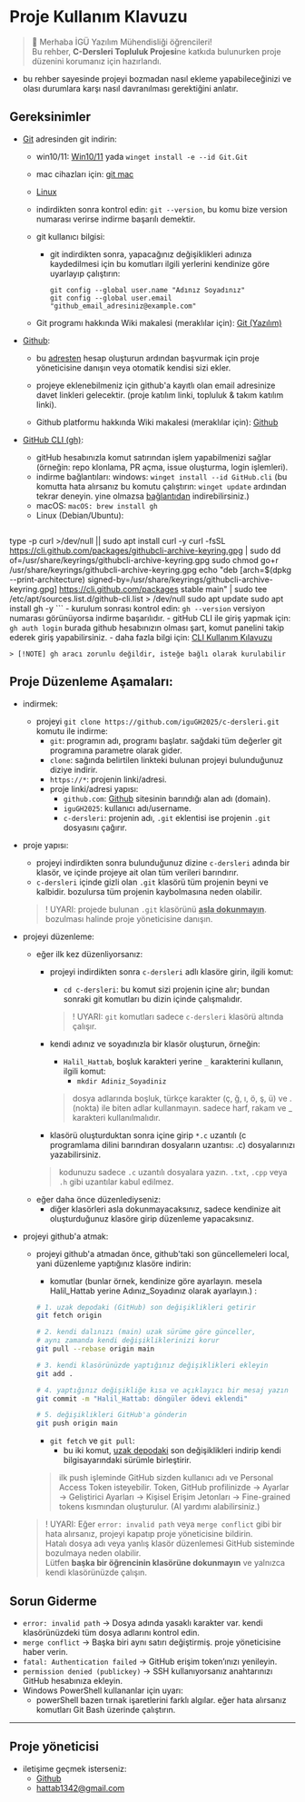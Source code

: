 # Proje Kullanım Klavuzu

> 👋 Merhaba İGÜ Yazılım Mühendisliği öğrencileri!  
> Bu rehber, **C-Dersleri Topluluk Projesi**ne katkıda bulunurken proje düzenini korumanız için hazırlandı.

- bu rehber sayesinde projeyi bozmadan nasıl ekleme yapabileceğinizi ve olası durumlara karşı nasıl davranılması gerektiğini anlatır.

## Gereksinimler

- [Git](https://git-scm.com/install/) adresinden git indirin:
	- win10/11: [Win10/11](https://git-scm.com/install/windows) yada `winget install -e --id Git.Git`
	- mac cihazları için: [git mac](https://git-scm.com/install/mac)
	- [Linux](https://git-scm.com/install/linux)

	- indirdikten sonra kontrol edin: `git --version`, bu komu bize version numarası verirse indirme başarılı demektir.

	- git kullanıcı bilgisi:
		- git indirdikten sonra, yapacağınız değişiklikleri adınıza kaydedilmesi için bu komutları ilgili yerlerini kendinize göre uyarlayıp çalıştırın:
			```
			git config --global user.name "Adınız Soyadınız"
			git config --global user.email "github_email_adresiniz@example.com"
			```

	- Git programı hakkında Wiki makalesi (meraklılar için): [Git (Yazılım)](https://tr.wikipedia.org/wiki/Git_(yaz%C4%B1l%C4%B1m))

- [Github](https://github.com/):
	- bu [adresten](https://github.com/) hesap oluşturun ardından başvurmak için proje yöneticisine danışın veya otomatik kendisi sizi ekler.
	- projeye eklenebilmeniz için github'a kayıtlı olan email adresinize davet linkleri gelecektir. (proje katılım linki, topluluk & takım katılım linki).

	- Github platformu hakkında Wiki makalesi (meraklılar için): [Github](https://tr.wikipedia.org/wiki/GitHub)

- [GitHub CLI (gh)](https://cli.github.com/):
	- gitHub hesabınızla komut satırından işlem yapabilmenizi sağlar (örneğin: repo klonlama, PR açma, issue oluşturma, login işlemleri).
	- indirme bağlantıları:
		windows: `winget install --id GitHub.cli` (bu komutta hata alırsanız bu komutu çalıştırın: `winget update` ardından tekrar deneyin. yine olmazsa [bağlantıdan](https://cli.github.com/) indirebilirsiniz.)
	- macOS: `macOS: brew install gh`
	- Linux (Debian/Ubuntu):
	```
type -p curl >/dev/null || sudo apt install curl -y
curl -fsSL https://cli.github.com/packages/githubcli-archive-keyring.gpg | sudo dd of=/usr/share/keyrings/githubcli-archive-keyring.gpg
sudo chmod go+r /usr/share/keyrings/githubcli-archive-keyring.gpg
echo "deb [arch=$(dpkg --print-architecture) signed-by=/usr/share/keyrings/githubcli-archive-keyring.gpg] https://cli.github.com/packages stable main" | sudo tee /etc/apt/sources.list.d/github-cli.list > /dev/null
sudo apt update
sudo apt install gh -y
	```
	- kurulum sonrası kontrol edin: `gh --version` versiyon numarası görünüyorsa indirme başarılıdır.
	- gitHub CLI ile giriş yapmak için: `gh auth login` burada github hesabınızın olması şart, komut panelini takip ederek giriş yapabilirsiniz.
	- daha fazla bilgi için: [CLI Kullanım Kılavuzu](https://cli.github.com/manual/)

	> [!NOTE] gh aracı zorunlu değildir, isteğe bağlı olarak kurulabilir


## Proje Düzenleme Aşamaları:
- indirmek:
	- projeyi `git clone https://github.com/iguGH2025/c-dersleri.git` komutu ile indirme:
		- `git`: programın adı, programı başlatır. sağdaki tüm değerler git programına parametre olarak gider.
		- `clone`: sağında belirtilen linkteki bulunan projeyi bulunduğunuz diziye indirir.
		- `https://*`: projenin linki/adresi.
		- proje linki/adresi yapısı:
			- `github.com`: [Github](https://github.com/) sitesinin barındığı alan adı (domain).
			- `iguGH2025`: kullanıcı adı/username.
			- `c-dersleri`: projenin adı, `.git` eklentisi ise projenin `.git` dosyasını çağırır.

- proje yapısı:
	- projeyi indirdikten sonra bulunduğunuz dizine `c-dersleri` adında bir klasör, ve içinde projeye ait olan tüm verileri barındırır.
	- `c-dersleri` içinde gizli olan `.git` klasörü tüm projenin beyni ve kalbidir. bozulursa tüm projenin kaybolmasına neden olabilir.
	> ! UYARI: projede bulunan `.git` klasörünü <ins>**asla dokunmayın**</ins>. bozulması halinde proje yöneticisine danışın.

- projeyi düzenleme:
	- eğer ilk kez düzenliyorsanız:
		- projeyi indirdikten sonra `c-dersleri` adlı klasöre girin, ilgili komut:
			- `cd c-dersleri`: bu komut sizi projenin içine alır; bundan sonraki git komutları bu dizin içinde çalışmalıdır.
			> ! UYARI: `git` komutları sadece `c-dersleri` klasörü altında çalışır.

		- kendi adınız ve soyadınızla bir klasör oluşturun, örneğin:
			- `Halil_Hattab`, boşluk karakteri yerine `_` karakterini kullanın, ilgili komut:
				- `mkdir Adiniz_Soyadiniz`
			> dosya adlarında boşluk, türkçe karakter (ç, ğ, ı, ö, ş, ü) ve . (nokta) ile biten adlar kullanmayın. sadece harf, rakam ve _ karakteri kullanılmalıdır.

		- klasörü oluşturduktan sonra içine girip `*.c` uzantılı (c programlama dilini barındıran dosyaların uzantısı: .c) dosyalarınızı yazabilirsiniz.
		> kodunuzu sadece `.c` uzantılı dosyalara yazın. `.txt`, `.cpp` veya `.h` gibi uzantılar kabul edilmez.
	- eğer daha önce düzenlediyseniz:
		- diğer klasörleri asla dokunmayacaksınız, sadece kendinize ait oluşturduğunuz klasöre girip düzenleme yapacaksınız.

- projeyi github'a atmak:
	- projeyi github'a atmadan önce, github'taki son güncellemeleri local, yani düzenleme yaptığınız klasöre indirin:
		- komutlar (bunlar örnek, kendinize göre ayarlayın. mesela Halil_Hattab yerine Adınız_Soyadınız olarak ayarlayın.) :
		```bash
		# 1. uzak depodaki (GitHub) son değişiklikleri getirir
		git fetch origin

		# 2. kendi dalınızı (main) uzak sürüme göre günceller, 
		# aynı zamanda kendi değişikliklerinizi korur
		git pull --rebase origin main

		# 3. kendi klasörünüzde yaptığınız değişiklikleri ekleyin
		git add .

		# 4. yaptığınız değişikliğe kısa ve açıklayıcı bir mesaj yazın
		git commit -m "Halil_Hattab: döngüler ödevi eklendi"

		# 5. değişiklikleri GitHub'a gönderin
		git push origin main
		```
		- `git fetch` ve `git pull`:
			- bu iki komut, [uzak depodaki](https://github.com/iguGH2025/c-dersleri/) son değişiklikleri indirip kendi bilgisayarındaki sürümle birleştirir.

		> ilk push işleminde GitHub sizden kullanıcı adı ve Personal Access Token isteyebilir. Token, GitHub profilinizde → Ayarlar → Geliştirici Ayarları → Kişisel Erişim Jetonları → Fine-grained tokens kısmından oluşturulur. (AI yardımı alabilirsiniz.)


	> ! UYARI: Eğer `error: invalid path` veya `merge conflict` gibi bir hata alırsanız, projeyi kapatıp proje yöneticisine bildirin.  
	> Hatalı dosya adı veya yanlış klasör düzenlemesi GitHub sisteminde bozulmaya neden olabilir.  
	> Lütfen **başka bir öğrencinin klasörüne dokunmayın** ve yalnızca kendi klasörünüzde çalışın.

## Sorun Giderme
- `error: invalid path` → Dosya adında yasaklı karakter var. kendi klasörünüzdeki tüm dosya adlarını kontrol edin.
- `merge conflict` → Başka biri aynı satırı değiştirmiş. proje yöneticisine haber verin.
- `fatal: Authentication failed` → GitHub erişim token’ınızı yenileyin.
- `permission denied (publickey)` → SSH kullanıyorsanız anahtarınızı GitHub hesabınıza ekleyin.
- Windows PowerShell kullananlar için uyarı:
	- powerShell bazen tırnak işaretlerini farklı algılar. eğer hata alırsanız komutları Git Bash üzerinde çalıştırın.

---

## Proje yöneticisi
- iletişime geçmek isterseniz:
	- [Github](https://github.com/trs-1342)
	- [hattab1342@gmail.com](mailto:hattab1342@gmail.com)